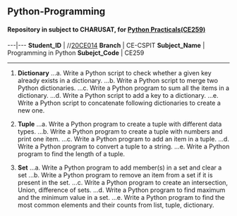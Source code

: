 ## Python-Programming
#### Repository in subject to CHARUSAT, for [Python Practicals(CE259)](https://sites.google.com/charusat.ac.in/programming-in-python/practical-assessment "Practicals List")
---|---
**Student_ID** | //[20CE014](mailto:20ce014@charusat.edu.in)
 **Branch** | CE-CSPIT
**Subject_Name** | Programming in Python
**Subejct_Code** | CE259

***
1. **Dictionary**
...a. Write a Python script to check whether a given key already exists in a dictionary.
...b. Write a Python script to merge two Python dictionaries.
...c. Write a Python program to sum all the items in a dictionary.
...d. Write a Python script to add a key to a dictionary.
...e. Write a Python script to concatenate following dictionaries to create a new one.

2. **Tuple**
...a. Write a Python program to create a tuple with different data types.
...b. Write a Python program to create a tuple with numbers and print one item.
...c. Write a Python program to add an item in a tuple.
...d. Write a Python program to convert a tuple to a string.
...e. Write a Python program to find the length of a tuple.

3. **Set**
...a. Write a Python program to add member(s) in a set and clear a set
...b. Write a Python program to remove an item from a set if it is present in the set.
...c. Write a Python program to create an intersection, Union, difference of sets. 
...d. Write a Python program to find maximum and the minimum value in a set.
...e. Write a Python program to find the most common elements and their counts from list, tuple, dictionary.
